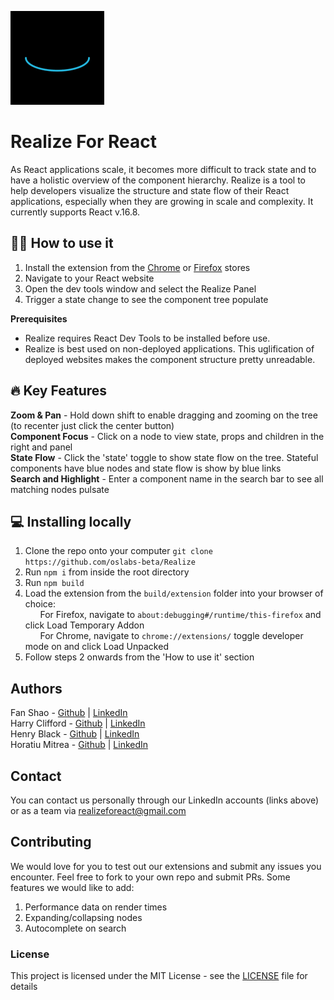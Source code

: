 ![Logo](./assets/LogoAnimSmall.gif)
# Realize For React

As React applications scale, it becomes more difficult to track state and to have a holistic overview of the component hierarchy. Realize is a tool to help developers visualize the structure and state flow of their React applications, especially when they are growing in scale and complexity. It currently supports React v.16.8.

## 👩‍💻 How to use it 
1. Install the extension from the [Chrome](https://chrome.google.com/webstore/detail/realize-for-react/llondniabnmnappjekpflmgcikaiilmh) or [Firefox](https://addons.mozilla.org/en-GB/firefox/addon/realizeforreact/) stores
2. Navigate to your React website
3. Open the dev tools window and select the Realize Panel
4. Trigger a state change to see the component tree populate

  
**Prerequisites**
- Realize requires React Dev Tools to be installed before use.
- Realize is best used on non-deployed applications. This uglification of deployed websites makes the component structure pretty unreadable.
  
## 🔥 Key Features  
**Zoom & Pan** - Hold down shift to enable dragging and zooming on the tree (to recenter just click the center button)  
**Component Focus** - Click on a node to view state, props and children in the right and panel  
**State Flow** - Click the 'state' toggle to show state flow on the tree. Stateful components have blue nodes and state flow is show by blue links  
**Search and Highlight** - Enter a component name in the search bar to see all matching nodes pulsate  

## 💻 Installing locally 
1. Clone the repo onto your computer `git clone https://github.com/oslabs-beta/Realize`
2. Run `npm i` from inside the root directory
3. Run `npm build`
4. Load the extension from the `build/extension` folder into your browser of choice:  
&nbsp;&nbsp;&nbsp;&nbsp;&nbsp;&nbsp;For Firefox, navigate to `about:debugging#/runtime/this-firefox` and click Load Temporary Addon  
&nbsp;&nbsp;&nbsp;&nbsp;&nbsp;&nbsp;For Chrome, navigate to `chrome://extensions/` toggle developer mode on and click Load Unpacked  
5. Follow steps 2 onwards from the 'How to use it' section


## Authors
Fan Shao - [Github](https://github.com/fansfansfansfans) | [LinkedIn](https://www.linkedin.com/in/fan-shao-85312ab4/)  
Harry Clifford - [Github](https://github.com/HpwClifford/) | [LinkedIn](https://www.linkedin.com/in/harry-clifford-3788951a9/)  
Henry Black - [Github](https://github.com/blackhaj) | [LinkedIn](https://www.linkedin.com/in/henryblack1/)  
Horatiu Mitrea - [Github](https://github.com/hmitrea) | [LinkedIn](https://www.linkedin.com/in/horatiu-mitrea-515704137/)  

## Contact
You can contact us personally through our LinkedIn accounts (links above) or as a team via [realizeforeact@gmail.com](mailto:realizeforeact@gmail.com)

## Contributing
We would love for you to test out our extensions and submit any issues you encounter. Feel free to fork to your own repo and submit PRs. Some features we would like to add:
1. Performance data on render times
2. Expanding/collapsing nodes
3. Autocomplete on search


### License
This project is licensed under the MIT License - see the [LICENSE](LICENSE) file for details